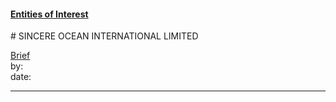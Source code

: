 #### [Entities of Interest](/list.html)
<link rel="stylesheet" type="text/css" href="../../assets/style.css">
# SINCERE OCEAN INTERNATIONAL LIMITED

[comment]: <> (Add/Remove information below as you want)
[comment]: <> (Markdown cheatsheet: https://github.com/adam-p/markdown-here/wiki/Markdown-Cheatsheet)
[Brief](Brief.md)  
by:  
date:  

---
[comment]: <> (Add your content here)